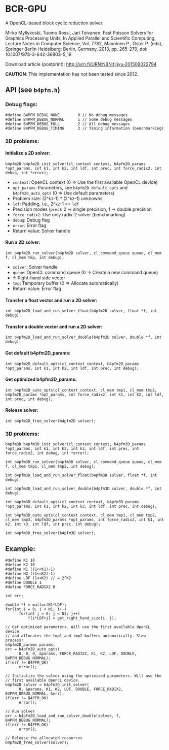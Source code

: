 # BCR-GPU
A OpenCL-based block cyclic reduction solver.

Mirko Myllykoski, Tuomo Rossi, Jari Toivanen: Fast Poisson Solvers for Graphics Processing Units, In Applied Parallel and Scientific Computing, Lecture Notes in Computer Science, Vol. 7782, Manninen P., Öster P. (eds), Springer Berlin Heidelberg: Berlin, Germany, 2013, pp. 265-279, doi: 10.1007/978-3-642-36803-5_19

Download article (postprint): http://urn.fi/URN:NBN:fi:jyu-201509022794

**CAUTION**: This implementation has not been tested since 2012. 

## API (see ```b4pfm.h```)

### Debug flags:
```
#define B4PFM_DEBUG_NONE		0 // No debug messages
#define B4PFM_DEBUG_NORMAL		1 // Some debug messages
#define B4PFM_DEBUG_FULL		2 // All debug messages
#define B4PFM_DEBUG_TIMING		3 // Timing information (benchmarking)
```

### 2D problems:
#### Initialize a 2D solver:
```
b4pfm2D b4pfm2D_init_solver(cl_context context, b4pfm2D_params *opt_params, int k1, int k2, int ldf, int prec, int force_radix2, int debug, int *error);
```
 * ```context```: OpenCL context (0 => Use the first available OpenCL device)
 * ```opt_params```: Parameters, see ```b4pfm2D_default_opts``` and ```b4pfm2D_auto_opts``` (0 => Use default parameters)
 * Problem size: (2^```k1```-1) * (2^```k2```-1) unknowns
 * ```ldf```: Padding, i.e., 2^```k2```-1 <= ```ldf```
 * Precision modes (```prec```): 0 => single precision, 1 => double precision
 * ```force_radix2```: Use only radix-2 solver (benchmarking)
 * ```debug```: Debug flag
 * ```error```: Error flag
 * Return value: Solver handle

#### Run a 2D solver:
```
int b4pfm2D_run_solver(b4pfm2D solver, cl_command_queue queue, cl_mem f, cl_mem tmp, int debug);
```
 * ```solver```: Solver handle
 * ```queue```: OpenCL command queue (0 => Create a new command queue)
 * ```f```: Right-hand side vector
 * ```tmp```: Temporary buffer (0 => Allocate automatically)
 * Return value: Error flag

#### Transfer a float vector and run a 2D solver:
```
int b4pfm2D_load_and_run_solver_float(b4pfm2D solver, float *f, int debug);
```

#### Transfer a double vector and run a 2D solver:
```
int b4pfm2D_load_and_run_solver_double(b4pfm2D solver, double *f, int debug);
```

#### Get default b4pfm2D_params:
```
int b4pfm2D_default_opts(cl_context context, b4pfm2D_params *opt_params, int k1, int k2, int ldf, int prec, int debug);
```

#### Get optimized b4pfm2D_params:
```
int b4pfm2D_auto_opts(cl_context context, cl_mem tmp1, cl_mem tmp2, b4pfm2D_params *opt_params, int force_radix2, int k1, int k2, int ldf, int prec, int debug);
```
#### Release solver:
```
int b4pfm2D_free_solver(b4pfm2D solver);
```

### 3D problems:
```
b4pfm3D b4pfm3D_init_solver(cl_context context, b4pfm3D_params *opt_params, int k1, int k2, int k3, int ldf, int prec, int force_radix2, int debug, int *error);
```
```
int b4pfm3D_run_solver(b4pfm3D solver, cl_command_queue queue, cl_mem f, cl_mem tmp1, cl_mem tmp2, int debug);
```
```
int b4pfm3D_load_and_run_solver_float(b4pfm3D solver, float *f, int debug);
```
```
int b4pfm3D_load_and_run_solver_double(b4pfm3D solver, double *f, int debug);
```
```
int b4pfm3D_default_opts(cl_context context, b4pfm3D_params *opt_params, int k1, int k2, int k3, int ldf, int prec, int debug);
```
```
int b4pfm3D_auto_opts(cl_context context, cl_mem tmp1, cl_mem tmp2, cl_mem tmp3, b4pfm3D_params *opt_params, int force_radix2, int k1, int k2, int k3, int ldf, int prec, int debug);
```
```
int b4pfm3D_free_solver(b4pfm3D solver);
```

## Example:
```
#define K1 10
#define K2 10
#define N1 ((1<<K1)-1)
#define N2 ((1<<K2)-1)
#define LDF (1<<K2) // = 2^K2
#define DOUBLE 1
#define FORCE_RADIX2 0

int err;

double *f = malloc(N1*LDF);
for(int i = 0; i < N1; i++)
      for(int j = 0; j < N2; j++)
          f[i*LDF+j] = get_right_hand_size(i, j);

// Get optimized parameters. Will use the first available OpenCL device 
// and allocates the tmp1 and tmp2 buffers automatically. Slow process!
b4pfm2D_params params;
err = b4pfm2D_auto_opts(
      0, 0, 0, &params, FORCE_RADIX2, K1, K2, LDF, DOUBLE, B4PFM_DEBUG_NORMAL);
if(err != B4PFM_OK) 
      error();

// Initialize the solver using the optimized parameters. Will use the 
// first available OpenCL device.
b4pfm2D solver = b4pfm2D_init_solver(
      0, &params, K1, K2, LDF, DOUBLE, FORCE_RADIX2, B4PFM_DEBUG_NORMAL, &err);
if(err != B4PFM_OK) 
      error();

// Run solver
err = b4pfm2D_load_and_run_solver_double(solver, f, B4PFM_DEBUG_NORMAL);
if(err != B4PFM_OK) 
      error();

// Release the allocated resources
b4pfm2D_free_solver(solver);

```
